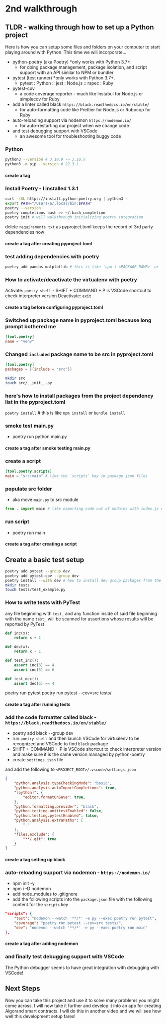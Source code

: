 # 2nd walkthrough

## TLDR - walking through how to set up a Python project

Here is how you can setup some files and folders on your computer to start playing around with Python. This time we will incorporate...

- python-poetry (aka Poetry)  *only works with Python 3.7+.
  - for doing package management, package isolation, and script support with an API similar to NPM or bundler
- pytest (test runner) *only works with Python 3.7+.
  - pytest : Python :: jest : Node.js :: rspec : Ruby
- pytest-cov
  - a code coverage reporter - much like Instabul for Node.js or simplecov for Ruby
- add a linter called black `https://black.readthedocs.io/en/stable/`
  - for auto-formatting code like Prettier for Node.js or Rubocop for Ruby
- auto-reloading support via nodemon `https://nodemon.io/`
  - for auto-restarting our project when we change code
- and test debugging support with VSCode
  - an awesome tool for troubleshooting buggy code

### Python

```.sh
python3 --version # 3.10.9 -> 3.10.x
python3 -m pip --version # 22.3.1
```

#### create a tag

### Install Poetry - I installed 1.3.1

```.sh
curl -sSL https://install.python-poetry.org | python3 -
export PATH="/Users/a/.local/bin:$PATH"
poetry --version
poetry completions bash >> ~/.bash_completion
poetry init # will walkthrough initializing poetry integration
```

delete `requirements.txt` as pyproject.toml keeps the record of 3rd party dependencies now

#### create a tag after creating pyproject.toml

### test adding dependencies with poetry

```.sh
poetry add pandas matplotlib # this is like `npm i <PACKAGE_NAME>` or `bundle install <GEM_NAME>`
```

### How to activate/deactivate the virtualenv with poetry

Activate: `poetry shell` - SHIFT + COMMAND + P is VSCode shortcut to check interpreter version
Deactivate: `exit`

#### create a tag before configuring pyproject.toml

### Switched up package name in pyproject.toml because long prompt bothered me

```.toml
[tool.poetry]
name = "venv"
```

### Changed `included` package name to be src in pyproject.toml

```.toml
[tool.poetry]
packages = [{include = "src"}]
```

```.sh
mkdir src
touch src/__init__.py
```

### here's how to install packages from the project dependency list in the pyproject.toml

`poetry install` # this is like `npm install` or `bundle install`

### smoke test main.py

- poetry run python main.py

#### create a tag after smoke testing main.py

### create a script

```.toml
[tool.poetry.scripts]
main = "src:main" # like the `scripts` key in package.json files
```

### populate src folder

- aka move `main.py` to src module

```__init__.py
from . import main # like exporting code out of modules with index.js or index.ts
```

### run script

- poetry run main

#### create a tag after creating a script

## Create a basic test setup

```.sh
poetry add pytest --group dev
poetry add pytest-cov --group dev
poetry install --with dev # how to install dev group packages from the project dependency list in the pyproject.toml
mkdir tests
touch tests/test_example.py
```

### How to write tests with PyTest

any file beginning with `test_` and any function inside of said file beginning with the name `test_` will be scanned for assertions whose results will be reported by PyTest

```test_example.py
def inc(x):
    return x + 1

def dec(x):
    return x - 1

def test_inc():
    assert inc(3) == 4
    assert inc(5) == 6

def test_dec():
    assert dec(5) == 4
```

poetry run pytest
poetry run pytest --cov=src tests/

#### create a tag after running tests

### add the code formatter called black - `https://black.readthedocs.io/en/stable/`

- poetry add black --group dev
- run `poetry shell` and then launch VSCode for virtualenv to be recognized and VSCode to find `black` package
- SHIFT + COMMAND + P is VSCode shortcut to check interpreter version and make sure it is the same version managed by python-poetry
- create `settings.json` file

and add the following to `<PROJECT_ROOT>/.vscode/settings.json`

```.json
{
    "python.analysis.typeCheckingMode": "basic",
    "python.analysis.autoImportCompletions": true,
    "[python]": {
        "editor.formatOnSave": true,
    },
    "python.formatting.provider": "black",
    "python.testing.unittestEnabled": false,
    "python.testing.pytestEnabled": false,
    "python.analysis.extraPaths": [
        "."
    ],
    "files.exclude": {
        "**/.git": true
    }
}
```

#### create a tag setting up black

### auto-reloading support via nodemon - `https://nodemon.io/`

- npm init -y
- npm i -D nodemon
- add node_modules to .gitignore
- add the following scripts into the `package.json` file with the following content for the `scripts` key

```.json
"scripts": {
    "test": "nodemon --watch '**/*' -e py --exec poetry run pytest",
    "coverage": "poetry run pytest --cov=src tests/",
    "dev": "nodemon --watch '**/*' -e py --exec poetry run main"
},
```

#### create a tag after adding nodemon

### and finally test debugging support with VSCode

The Python debugger seems to have great integration with debugging with VSCode!

## Next Steps

Now you can take this project and use it to solve many problems you might come across. I will now take it further and develop it into an app for creating Algorand smart contracts. I will do this in another video and we will see how well this development setup fares!
